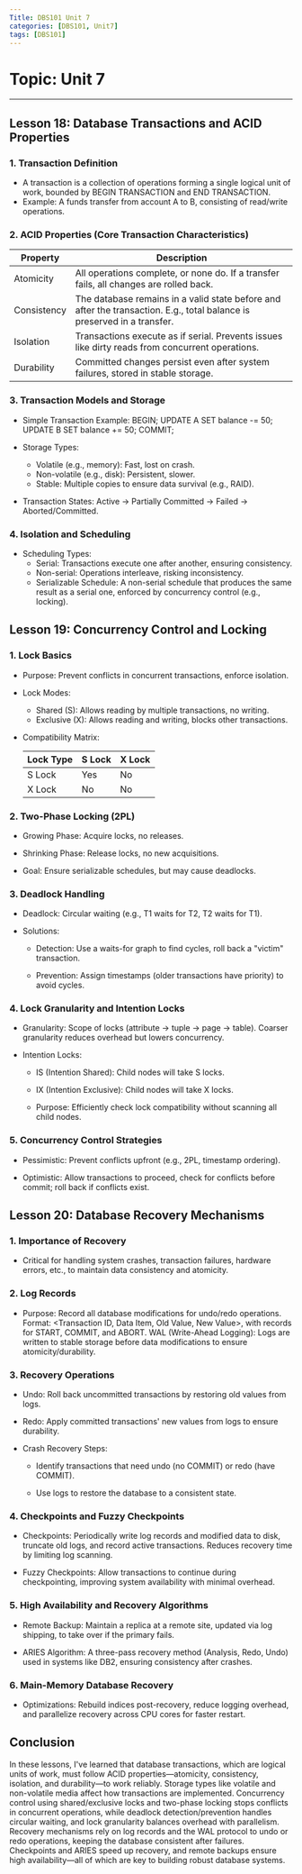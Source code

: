 ```yaml
---
Title: DBS101 Unit 7
categories: [DBS101, Unit7]
tags: [DBS101]
---
```


# Topic: Unit 7
---

## Lesson 18: Database Transactions and ACID Properties
### 1. Transaction Definition
- A transaction is a collection of operations forming a single logical unit of work, bounded by BEGIN TRANSACTION and END TRANSACTION.
- Example: A funds transfer from account A to B, consisting of read/write operations.

### 2. ACID Properties (Core Transaction Characteristics)
| Property     | Description                                                                 |
|--------------|-----------------------------------------------------------------------------|
| Atomicity    | All operations complete, or none do. If a transfer fails, all changes are rolled back. |
| Consistency  | The database remains in a valid state before and after the transaction. E.g., total balance is preserved in a transfer. |
| Isolation    | Transactions execute as if serial. Prevents issues like dirty reads from concurrent operations. |
| Durability   | Committed changes persist even after system failures, stored in stable storage. |

### 3. Transaction Models and Storage
- Simple Transaction Example:
BEGIN; UPDATE A SET balance -= 50; UPDATE B SET balance += 50; COMMIT;

- Storage Types:
  - Volatile (e.g., memory): Fast, lost on crash.
  - Non-volatile (e.g., disk): Persistent, slower.
  - Stable: Multiple copies to ensure data survival (e.g., RAID).
- Transaction States: Active → Partially Committed → Failed → Aborted/Committed.

### 4. Isolation and Scheduling
- Scheduling Types:
  - Serial: Transactions execute one after another, ensuring consistency.
  - Non-serial: Operations interleave, risking inconsistency.
  - Serializable Schedule: A non-serial schedule that produces the same result as a serial one, enforced by concurrency control (e.g., locking).

## Lesson 19: Concurrency Control and Locking

### 1. Lock Basics
- Purpose: Prevent conflicts in concurrent transactions, enforce isolation.

- Lock Modes:
  - Shared (S): Allows reading by multiple transactions, no writing.
  - Exclusive (X): Allows reading and writing, blocks other transactions.

- Compatibility Matrix:

   | Lock Type | S Lock | X Lock |
   |-----------|--------|--------|
   | S Lock    | Yes    | No     |
   | X Lock    | No     | No     |

### 2. Two-Phase Locking (2PL)
- Growing Phase: Acquire locks, no releases.

- Shrinking Phase: Release locks, no new acquisitions.

- Goal: Ensure serializable schedules, but may cause deadlocks.

### 3. Deadlock Handling
- Deadlock: Circular waiting (e.g., T1 waits for T2, T2 waits for T1).

- Solutions:
  - Detection: Use a waits-for graph to find cycles, roll back a "victim" transaction.

  - Prevention: Assign timestamps (older transactions have priority) to avoid cycles.

### 4. Lock Granularity and Intention Locks

- Granularity: Scope of locks (attribute → tuple → page → table). Coarser granularity reduces overhead but lowers concurrency.

- Intention Locks:
  - IS (Intention Shared): Child nodes will take S locks.

  - IX (Intention Exclusive): Child nodes will take X 
  locks.

  - Purpose: Efficiently check lock compatibility without scanning all child nodes.

### 5. Concurrency Control Strategies
- Pessimistic: Prevent conflicts upfront (e.g., 2PL, timestamp ordering).

- Optimistic: Allow transactions to proceed, check for conflicts before commit; roll back if conflicts exist.

## Lesson 20: Database Recovery Mechanisms

### 1. Importance of Recovery
- Critical for handling system crashes, transaction failures, hardware errors, etc., to maintain data consistency and atomicity.

### 2. Log Records
- Purpose: Record all database modifications for undo/redo operations.
Format: <Transaction ID, Data Item, Old Value, New Value>, with records for START, COMMIT, and ABORT.
WAL (Write-Ahead Logging): Logs are written to stable storage before data modifications to ensure atomicity/durability.

### 3. Recovery Operations
- Undo: Roll back uncommitted transactions by restoring old values from logs.

- Redo: Apply committed transactions' new values from logs to ensure durability.

- Crash Recovery Steps:
  -  Identify transactions that need undo (no COMMIT) or redo (have COMMIT).

  - Use logs to restore the database to a consistent state.

### 4. Checkpoints and Fuzzy Checkpoints
- Checkpoints: Periodically write log records and modified data to disk, truncate old logs, and record active transactions. Reduces recovery time by limiting log scanning.

- Fuzzy Checkpoints: Allow transactions to continue during checkpointing, improving system availability with minimal overhead.

### 5. High Availability and Recovery Algorithms
- Remote Backup: Maintain a replica at a remote site, updated via log shipping, to take over if the primary fails.

- ARIES Algorithm: A three-pass recovery method (Analysis, Redo, Undo) used in systems like DB2, ensuring consistency after crashes.

### 6. Main-Memory Database Recovery
- Optimizations: Rebuild indices post-recovery, reduce logging overhead, and parallelize recovery across CPU cores for faster restart.

## Conclusion

In these lessons, I've learned that database transactions, which are logical units of work, must follow ACID properties—atomicity, consistency, isolation, and durability—to work reliably. Storage types like volatile and non-volatile media affect how transactions are implemented. Concurrency control using shared/exclusive locks and two-phase locking stops conflicts in concurrent operations, while deadlock detection/prevention handles circular waiting, and lock granularity balances overhead with parallelism. Recovery mechanisms rely on log records and the WAL protocol to undo or redo operations, keeping the database consistent after failures. Checkpoints and ARIES speed up recovery, and remote backups ensure high availability—all of which are key to building robust database systems.